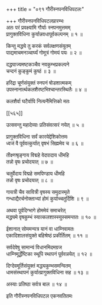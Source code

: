 +++
title = "०९१ गौरीस्नपनविधिपटलः"

+++
गौरीस्नपनविधिपटलप्रारम्भः  
अतः परं प्रवक्ष्यामि गौर्याः स्नपनमुत्तमम्  
प्रागुक्तविधिना कुर्यान्नवधापूर्वकल्पनम् ॥ १ ॥


किन्तु मद्ध्ये तु करकं सर्वलक्षणसंयुतम्  
पाद्यमाचमनञ्चार्घ्यं गोमूत्रं गोमयं पयः ॥ २ ॥


दद्ध्याज्यमष्टकञ्चैव नवकुम्भप्रकल्पने  
चन्दनं कुङ्कुमं कुष्ठं ॥ ३ ॥


हरिद्रा चूर्णसंयुक्तं स्नपनं षोडशात्मकम्  
उपस्नानार्त्थकलशैरष्टभिश्चान्तरस्थितैः ॥ ४ ॥


कलशैर्वा घटैर्वापि नित्यनैमित्तिको मतः  

[[५६५]]  

उत्सवन्तु महादेव्याः प्रतिसंवत्सरं नयेत् ॥ ५ ॥


प्रागुक्तविधिना सर्वं कारयेद्देशिकोत्तमः  
ध्वजं वै पूर्ववत्कुर्यात् वृषभं सिह्ममेव च ॥ ६ ॥


तीक्ष्णश्रृङ्गाय विद्महे वेदपादाय धीमहि  
तन्नो वृषः प्रचोदयात् ॥ ७ ॥


चतुर्वेदाय विद्महे समपिण्डाय धीमहि  
तन्नो वृषः प्रचोदयात् ॥ ८ ॥


गायत्री चैव सावित्री वृषस्य समुदास्मृते  
गन्धाद्यैरर्चनोक्ताभ्यां होमं कुर्याच्चतुर्दिशि ॥ ९ ॥


अथवा पूर्वदिग्भागे होममेवं समाचरेत्  
मद्ध्यमे वृषकुम्भं स्यात्कलशास्स्युस्समन्ततः ॥ १० ॥


ईशानात् सोममन्यत्र यानं वा धाम्निवामतः  
एकादिशालसंयुक्ते बहिश्रेष्ठं प्रकीर्तितम् ॥ ११ ॥


सर्वदेवेषु सामान्यं विधानमिदमग्रज  
धाम्निमूर्द्धेष्टिका स्थूपि स्थापनं पूर्ववन्नयेत् ॥ १२ ॥


दिग्देवमूर्तिसंयुक्तं मद्ध्यकुम्भसमन्वितम्  
धामसंस्थापनं कुर्यात्प्रागुक्तविधिना सह ॥ १३ ॥


अस्याः प्रतिष्ठा सर्वत्र बाल ॥ १४ ॥


इति गौरीस्नपनविधिपटल एकनवतितमः  

